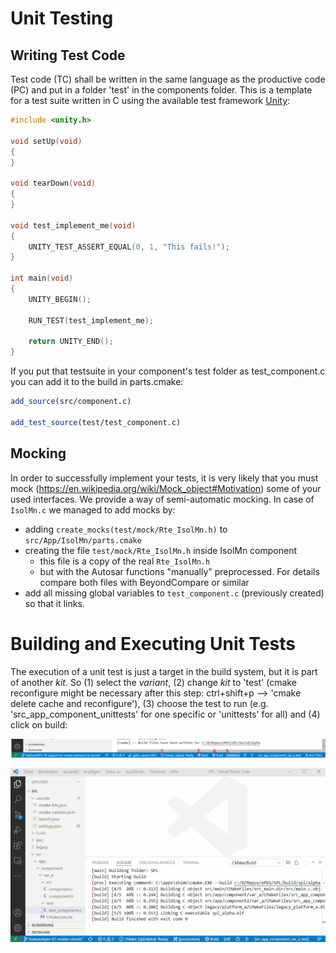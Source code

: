 # Unit Testing

## Writing Test Code

Test code (TC) shall be written in the same language as the productive code (PC) and put in a folder 'test' in the components folder. This is a template for a test suite written in C using the available test framework [Unity](http://www.throwtheswitch.org/unity):

```C
#include <unity.h>

void setUp(void)
{
}

void tearDown(void)
{
}

void test_implement_me(void)
{
    UNITY_TEST_ASSERT_EQUAL(0, 1, "This fails!");
}

int main(void)
{
    UNITY_BEGIN();

    RUN_TEST(test_implement_me);

    return UNITY_END();
}
```

If you put that testsuite in your component's test folder as test_component.c you can add it to the build in parts.cmake:

```cmake
add_source(src/component.c)

add_test_source(test/test_component.c)
```

## Mocking

In order to successfully implement your tests, it is very likely that you must mock (https://en.wikipedia.org/wiki/Mock_object#Motivation) some of your used interfaces. We provide a way of semi-automatic mocking. In case of `IsolMn.c` we managed to add mocks by:
- adding `create_mocks(test/mock/Rte_IsolMn.h)` to `src/App/IsolMn/parts.cmake`
- creating the file `test/mock/Rte_IsolMn.h` inside IsolMn component
  - this file is a copy of the real `Rte_IsolMn.h`
  - but with the Autosar functions "manually" preprocessed. For details compare both files with BeyondCompare or similar
-  add all missing global variables to `test_component.c` (previously created) so that it links.

# Building and Executing Unit Tests

The execution of a unit test is just a target in the build system, but it is part of another _kit_. So (1) select the _variant_, (2) change _kit_ to 'test' (cmake reconfigure might be necessary after this step: ctrl+shift+p --> 'cmake delete cache and reconfigure'), (3) choose the test to run (e.g. 'src_app_component_unittests' for one specific or 'unittests' for all) and (4) click on build:

![vscode-build](img/vscode-test.png)

![vscode-build](img/run-unittest.gif)
